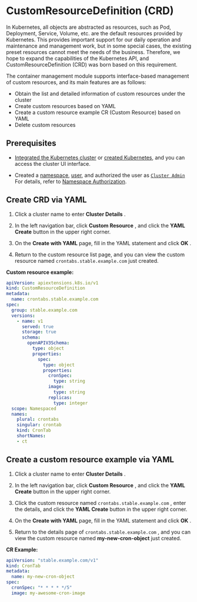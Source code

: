 # CustomResourceDefinition (CRD)

In Kubernetes, all objects are abstracted as resources, such as Pod, Deployment, Service, Volume, etc. are the default resources provided by Kubernetes.
This provides important support for our daily operation and maintenance and management work, but in some special cases, the existing preset resources cannot meet the needs of the business.
Therefore, we hope to expand the capabilities of the Kubernetes API, and CustomResourceDefinition (CRD) was born based on this requirement.

The container management module supports interface-based management of custom resources, and its main features are as follows:

- Obtain the list and detailed information of custom resources under the cluster
- Create custom resources based on YAML
- Create a custom resource example CR (Custom Resource) based on YAML
- Delete custom resources

## Prerequisites

- [Integrated the Kubernetes cluster](../clusters/integrate-cluster.md) or
  [created Kubernetes](../clusters/create-cluster.md), and you can access the cluster UI interface.

- Created a [namespace](../namespaces/createns.md),
  [user](../../../ghippo/access-control/user.md),
  and authorized the user as [`Cluster Admin`](../permissions/permission-brief.md#cluster-admin)
  For details, refer to [Namespace Authorization](../permissions/cluster-ns-auth.md).

## Create CRD via YAML

1. Click a cluster name to enter __Cluster Details__ .

    

2. In the left navigation bar, click __Custom Resource__ , and click the __YAML Create__ button in the upper right corner.

    

3. On the __Create with YAML__ page, fill in the YAML statement and click __OK__ .

    

4. Return to the custom resource list page, and you can view the custom resource named `crontabs.stable.example.com` just created.

    

**Custom resource example:**

```yaml title="CRD example"
apiVersion: apiextensions.k8s.io/v1
kind: CustomResourceDefinition
metadata:
  name: crontabs.stable.example.com
spec:
  group: stable.example.com
  versions:
    - name: v1
      served: true
      storage: true
      schema:
        openAPIV3Schema:
          type: object
          properties:
            spec:
              type: object
              properties:
                cronSpec:
                  type: string
                image:
                  type: string
                replicas:
                  type: integer
  scope: Namespaced
  names:
    plural: crontabs
    singular: crontab
    kind: CronTab
    shortNames:
    - ct
```

## Create a custom resource example via YAML

1. Click a cluster name to enter __Cluster Details__ .

    

2. In the left navigation bar, click __Custom Resource__ , and click the __YAML Create__ button in the upper right corner.

    

3. Click the custom resource named `crontabs.stable.example.com` , enter the details, and click the __YAML Create__ button in the upper right corner.

    

4. On the __Create with YAML__ page, fill in the YAML statement and click __OK__ .

    

5. Return to the details page of `crontabs.stable.example.com` , and you can view the custom resource named __my-new-cron-object__ just created.

**CR Example:**

```yaml title="CR example"
apiVersion: "stable.example.com/v1"
kind: CronTab
metadata:
  name: my-new-cron-object
spec:
  cronSpec: "* * * * */5"
  image: my-awesome-cron-image
```
